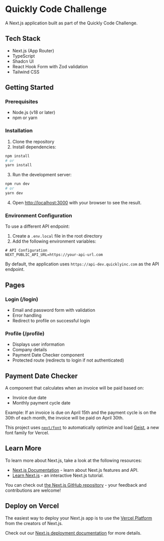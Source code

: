 # Quickly Code Challenge

A Next.js application built as part of the Quickly Code Challenge.

## Tech Stack

- Next.js (App Router)
- TypeScript
- Shadcn UI
- React Hook Form with Zod validation
- Tailwind CSS

## Getting Started

### Prerequisites

- Node.js (v18 or later)
- npm or yarn

### Installation

1. Clone the repository
2. Install dependencies:

```bash
npm install
# or
yarn install
```

3. Run the development server:

```bash
npm run dev
# or
yarn dev
```

4. Open [http://localhost:3000](http://localhost:3000) with your browser to see the result.

### Environment Configuration

To use a different API endpoint:

1. Create a `.env.local` file in the root directory
2. Add the following environment variables:

```
# API Configuration
NEXT_PUBLIC_API_URL=https://your-api-url.com
```

By default, the application uses `https://api-dev.quicklyinc.com` as the API endpoint.


## Pages

### Login (/login)

- Email and password form with validation
- Error handling
- Redirect to profile on successful login

### Profile (/profile)

- Displays user information
- Company details
- Payment Date Checker component
- Protected route (redirects to login if not authenticated)

## Payment Date Checker

A component that calculates when an invoice will be paid based on:

- Invoice due date
- Monthly payment cycle date

Example: If an invoice is due on April 15th and the payment cycle is on the 30th of each month, the invoice will be paid on April 30th.

This project uses [`next/font`](https://nextjs.org/docs/app/building-your-application/optimizing/fonts) to automatically optimize and load [Geist](https://vercel.com/font), a new font family for Vercel.

## Learn More

To learn more about Next.js, take a look at the following resources:

- [Next.js Documentation](https://nextjs.org/docs) - learn about Next.js features and API.
- [Learn Next.js](https://nextjs.org/learn) - an interactive Next.js tutorial.

You can check out [the Next.js GitHub repository](https://github.com/vercel/next.js) - your feedback and contributions are welcome!

## Deploy on Vercel

The easiest way to deploy your Next.js app is to use the [Vercel Platform](https://vercel.com/new?utm_medium=default-template&filter=next.js&utm_source=create-next-app&utm_campaign=create-next-app-readme) from the creators of Next.js.

Check out our [Next.js deployment documentation](https://nextjs.org/docs/app/building-your-application/deploying) for more details.
